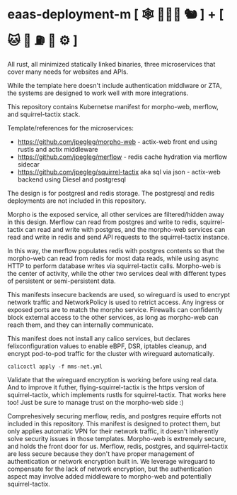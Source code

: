 # eaas-deployment-m  [ 🕸️ 🧜🏻‍♀️ 🐿️ ] + [ 🐱 🦀 ⛽ 🐘 ⚙️ ]

All rust, all minimized statically linked binaries, three microservices that cover many needs for websites and APIs.

While the template here doesn't include authentication middlware or ZTA, the systems are designed to work well with more integrations.

This repository contains Kubernetse manifest for morpho-web, merflow, and squirrel-tactix stack.

Template/references for the microservices:

- https://github.com/jpegleg/morpho-web - actix-web front end using rustls and actix middleware
- https://github.com/jpegleg/merflow - redis cache hydration via merflow sidecar
- https://github.com/jpegleg/squirrel-tactix aka sql via json - actix-web backend using Diesel and postgresql

The design is for postgresl and redis storage. The postgresql and redis deployments are not included in this repository.

Morpho is the exposed service, all other services are filtered/hidden away in this design.
Merflow can read from postgres and write to redis, squirrel-tactix can read and write with postgres, and the morpho-web services
can read and write in redis and send API requests to the squirrel-tactix instance.

In this way, the merflow populates redis with postgres contents so that the morpho-web can read from redis for most data reads,
while using async HTTP to perform database writes via squirrel-tactix calls. Morpho-web is the center of activity, while
the other two services deal with different types of persistent or semi-persistent data.

This manifests insecure backends are used, so wireguard is used to encrypt network traffic and NetworkPolicy is used to retrict access.
Any ingress or exposed ports are to match the morpho service. Firewalls can confidently block external access to the other services, as long
as morpho-web can reach them, and they can internally communicate.

This manifest does not install any calico services, but declares felixconfiguration values to enable eBPF, DSR, iptables cleanup, and encrypt pod-to-pod traffic for the cluster with wireguard automatically. 

```
calicoctl apply -f mms-net.yml
```

Validate that the wireguard encryption is working before using real data. And to improve it futher, flying-squirrel-tactix is the https version of squirrel-tactix, which implements rustls for squirrel-tactix. That works here too! Just be sure
to manage trust on the morpho-web side :)

Comprehesively securing merflow, redis, and postgres require efforts not included in this repository. This manifest is designed to protect them, but only applies automatic VPN for their network traffic, it doesn't inherently solve security issues in those templates. Morpho-web is extremely secure, and holds the front door for us. Merflow, redis, postgres, and squirrel-tactix are less secure because they don't have proper management of authentication or network encryption built in. We leverage wireguard to compensate for the lack of network encryption, but the authentication aspect may involve added middleware to morpho-web and potentially squirrel-tactix.

